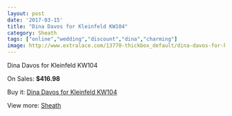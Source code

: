 ```yaml
---
layout: post
date: '2017-03-15'
title: "Dina Davos for Kleinfeld KW104"
category: Sheath
tags: ["online","wedding","discount","dina","charming"]
image: http://www.extralace.com/13770-thickbox_default/dina-davos-for-kleinfeld-kw104.jpg
---
```

Dina Davos for Kleinfeld KW104

On Sales: **$416.98**
<a href="https://www.extralace.com/sheath/6533-dina-davos-for-kleinfeld-kw104.html"><amp-img layout="responsive" width="600" height="600" src="//www.extralace.com/13770-thickbox_default/dina-davos-for-kleinfeld-kw104.jpg" alt="Dina Davos for Kleinfeld KW104 0" /></a>

Buy it: [Dina Davos for Kleinfeld KW104](https://www.extralace.com/sheath/6533-dina-davos-for-kleinfeld-kw104.html "Dina Davos for Kleinfeld KW104")

View more: [Sheath](https://www.extralace.com/7-sheath "Sheath")